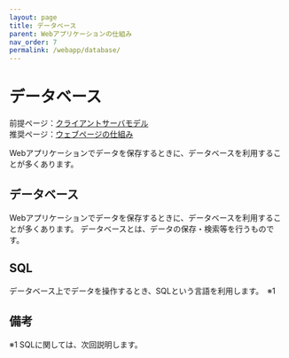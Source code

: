 ```yaml
---
layout: page
title: データベース
parent: Webアプリケーションの仕組み
nav_order: 7
permalink: /webapp/database/
---
```


# データベース

前提ページ：[クライアントサーバモデル](../client-server-model/)  
推奨ページ：[ウェブページの仕組み](../webpage/)

Webアプリケーションでデータを保存するときに、データベースを利用することが多くあります。

## データベース

Webアプリケーションでデータを保存するときに、データベースを利用することが多くあります。
データベースとは、データの保存・検索等を行うものです。



## SQL

データベース上でデータを操作するとき、SQLという言語を利用します。　※1

## 備考

※1 SQLに関しては、次回説明します。